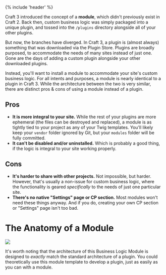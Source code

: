 {% include 'header' %}

Craft 3 introduced the concept of a **module**, which didn't previously exist in Craft 2. Back then, custom business logic was simply packaged into a unique plugin, and tossed into the `/plugins` directory alongside all of your other plugins.

But now, the branches have diverged. In Craft 3, a plugin is (almost always) something that was downloaded via the Plugin Store. Plugins are broadly purposed, to accommodate the needs of many sites instead of just one. Gone are the days of adding a custom plugin alongside your other downloaded plugins.

Instead, you'll want to install a module to accommodate your site's custom business logic.  For all intents and purposes, a module is nearly identical to a plugin in Craft 3. While the architecture between the two is very similar, there are distinct pros & cons of using a module instead of a plugin.

## Pros

- **It is more integral to your site.** While the rest of your plugins are more ephemeral (the files can be destroyed and replaced), a module is as tightly tied to your project as any of your Twig templates. You'll likely keep your `vendor` folder ignored by Git, but your `modules` folder will be fully committed.
- **It can't be disabled and/or uninstalled.** Which is probably a good thing, if the logic is integral to your site working properly.

## Cons

- **It's harder to share with other projects.** Not impossible, but harder. However, that's usually a non-issue for custom business logic, where the functionality is geared _specifically_ to the needs of just one particular site.
- **There's no native "Settings" page or CP section.** Most modules won't need these things anyway. And if you do, creating your own CP section or "Settings" page isn't too bad.

# The Anatomy of a Module

![](https://raw.githubusercontent.com/doublesecretagency/craft-businesslogic/craft-3/src/resources/img/diagram.png)

It's worth noting that the architecture of this Business Logic Module is designed to _exactly_ match the standard architecture of a plugin. You could theoretically use this module template to develop a plugin, just as easily as you can with a module.
